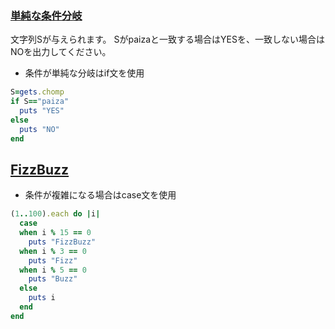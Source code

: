 ### [単純な条件分岐](https://paiza.jp/works/mondai/conditions_branch/conditions_branch__simple_step1)
文字列Sが与えられます。
Sがpaizaと一致する場合はYESを、一致しない場合はNOを出力してください。
* 条件が単純な分岐はif文を使用
```Ruby
S=gets.chomp
if S=="paiza"
  puts "YES"
else
  puts "NO"
end
```  


## [FizzBuzz](https://paiza.jp/works/mondai/loop_problems/loop_problems__fizzbuzz)
* 条件が複雑になる場合はcase文を使用
```Ruby
(1..100).each do |i|
  case
  when i % 15 == 0
    puts "FizzBuzz"
  when i % 3 == 0
    puts "Fizz"
  when i % 5 == 0
    puts "Buzz"
  else
    puts i
  end
end
```
